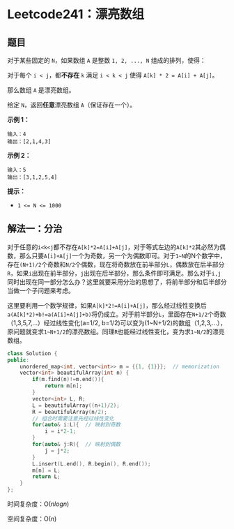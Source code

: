 # Leetcode241：漂亮数组

## 题目

对于某些固定的 `N`，如果数组 `A` 是整数 `1, 2, ..., N` 组成的排列，使得：

对于每个 `i < j`，都**不存在** `k` 满足 `i < k < j` 使得 `A[k] * 2 = A[i] + A[j]`。

那么数组 `A` 是漂亮数组。

 

给定 `N`，返回**任意**漂亮数组 `A`（保证存在一个）。



**示例 1：**

```
输入：4
输出：[2,1,4,3]
```

**示例 2：**

```
输入：5
输出：[3,1,2,5,4]
```



**提示：**

- `1 <= N <= 1000`



## 解法一：分治

对于任意的`i<k<j`都不存在`A[k]*2=A[i]+A[j]`，对于等式左边的`A[k]*2`其必然为偶数，那么只要`A[i]+A[j]`一个为奇数，另一个为偶数即可。对于`1~N`的N个数字中，存在`(N+1)/2`个奇数和`N/2`个偶数，现在将奇数放在前半部分`L`，偶数放在后半部分`R`，如果`i`出现在前半部分，`j`出现在后半部分，那么条件即可满足。那么对于`i,j`同时出现在同一部分怎么办？这里就要采用分治的思想了，将前半部分和后半部分当做一个子问题来考虑。

这里要利用一个数学规律，如果`A[k]*2!=A[i]+A[j]`，那么经过线性变换后`a(A[k]*2)+b!=a(A[i]+A[j]+b)`将仍成立。对于前半部分`L`，里面存在`N+1/2`个奇数（1,3,5,7,...）经过线性变化(a=1/2, b=1/2)可以变为(1~N+1/2)的数组（1,2,3,...），原问题就变求`1~N+1/2`的漂亮数组。同理`R`也能经过线性变化，变为求`1~N/2`的漂亮数组。

```c++
class Solution {
public:
    unordered_map<int, vector<int>> m = {{1, {1}}};  // memorization
    vector<int> beautifulArray(int n) {
        if(m.find(n)!=m.end()){
            return m[n];
        }
        vector<int> L, R;
        L = beautifulArray((n+1)/2);
        R = beautifulArray(n/2);
        // 组合时需要注意先经过线性变化
        for(auto& i:L){  // 映射到奇数
            i = i*2-1;
        }
        for(auto& j:R){  // 映射到偶数
            j = j*2;
        }
        L.insert(L.end(), R.begin(), R.end());
        m[n] = L;
        return L;
    }
};
```

时间复杂度：O($nlogn$)

空间复杂度：O($n$)

